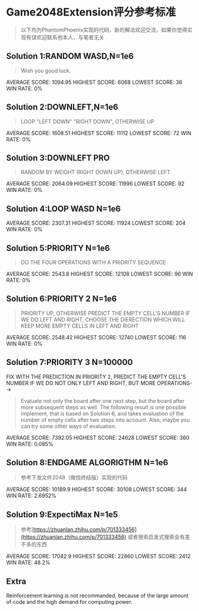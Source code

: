 # Game2048Extension评分参考标准
>以下均为$\text{PhantomPhoenix}$实现的代码，新的解法欢迎交流，如果你觉得实现有误欢迎联系他本人，与笔者无关

## Solution 1:RANDOM WASD,N=1e6
> Wish you good luck.

AVERAGE SCORE: 1094.95
HIGHEST SCORE: 6068
LOWEST SCORE: 36
WIN RATE: 0%

## Solution 2:DOWNLEFT,N=1e6
> LOOP "LEFT DOWN" "RIGHT DOWN", OTHERWISE UP

AVERAGE SCORE: 1608.51
HIGHEST SCORE: 11112
LOWEST SCORE: 72
WIN RATE: 0%

## Solution 3:DOWNLEFT PRO
> RANDOM BY WEIGHT (RIGHT DOWN UP), OTHERWISE LEFT

AVERAGE SCORE: 2064.09
HIGHEST SCORE: 11996
LOWEST SCORE: 92
WIN RATE: 0%

## Solution 4:LOOP WASD N=1e6
AVERAGE SCORE: 2307.31
HIGHEST SCORE: 11924
LOWEST SCORE: 204
WIN RATE: 0%

## Solution 5:PRIORITY N=1e6
> DO THE FOUR OPERATIONS WITH A PRIORITY SEQUENCE

AVERAGE SCORE: 2543.8
HIGHEST SCORE: 12108
LOWEST SCORE: 96
WIN RATE: 0%

## Solution 6:PRIORITY 2 N=1e6
> PRIORITY UP, OTHERWISE PREDICT THE EMPTY CELL'S NUMBER IF WE DO LEFT AND RIGHT, CHOOSE THE DIERECTION WHICH WILL KEEP MORE EMPTY CELLS IN LEFT AND RIGHT

AVERAGE SCORE: 2548.42
HIGHEST SCORE: 12740
LOWEST SCORE: 116
WIN RATE: 0%

## Solution 7:PRIORITY 3 N=100000
<!--> FIX WITH THE PREDICTION IN PRIORITY 2, PREDICT THE EMPTY CELL'S NUMBER IF WE DO NOT ONLY LEFT AND RIGHT, BUT MORE OPERATIONS-->

> Evaluate not only the board after one next step, but the board after more subsequent steps as well. The following result is one possible implement, that is based on Solution 6, and takes evaluation of the number of empty cells after two steps into account. Also, maybe you can try some other ways of evaluation.

AVERAGE SCORE: 7392.05
HIGHEST SCORE: 24628
LOWEST SCORE: 360
WIN RATE: 0.085%

## Solution 8:ENDGAME ALGORIGTHM N=1e6
> 参考下发文件2048（微信终结版）实现的代码

AVERAGE SCORE: 10189.9
HIGHEST SCORE: 30108
LOWEST SCORE: 344
WIN RATE: 2.6952%

## Solution 9:ExpectiMax N=1e5
> 参考[https://zhuanlan.zhihu.com/p/701333456](https://zhuanlan.zhihu.com/p/701333456)
> 或者搜索启发式搜索会有差不多的东西

AVERAGE SCORE: 17042.9
HIGHEST SCORE: 22860
LOWEST SCORE: 2412
WIN RATE: 48.2%

## Extra

Reinforcement learning is not recommanded, because of the large amount of code and the high demand for computing power.
